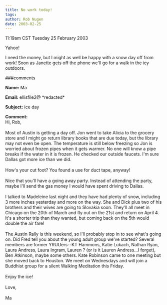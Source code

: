 ```yaml
---
title: No work today!
tags: 
author: Rob Nugen
date: 2003-02-25
---
```


<p class=date>11:19am CST Tuesday 25 February 2003</p>

<p>Yahoo!</p>

<p>I need the money, but I might as well be happy with a snow day off
from work!  Soon as Janette gets off the phone we'll go for a walk in
the icy outdoors.</p>

###comments

<p><b>Name:</b> Ma

<p><b>Email:</b> ellisfile2@ *redacted*

<p><b>Subject:</b> ice day

<p><b>Comment:</b>
<br>Hi, Rob,<br>
<br>
Most of Austin is getting a day off. Jon went to take Alicia to the grocery store and I might go return library books that are due today, but the library may not even be open. The temperature is still below freezing so Jon is worried about frozen pipes when it gets warmer. No one will know a pipe breaks if the water in it is frozen. He checked our outside faucets. I'm sure Dallas got more ice than we did.<br>
<br>
How's your cut foot? You found a use for duct tape, anyway!<br>
<br>
Nice that you'll have a going away party. Instead of attending the party, maybe I'll send the gas money I would have spent driving to Dallas.<br>
<br>
I talked to Madeleine last night and they have had plenty of snow, including 3 more inches yesterday and more on the way. She and Dick plus two of his brothers and their wives are going to Slovakia soon. They'll all meet in Chicago on the 20th of March and fly out on the 21st and return on April 4. It's a shorter trip than they wanted, but coming back on the 5th would double the air fare!<br>
<br>
The Austin Rally is this weekend, so I'll probably stop in to see what's going on. Did Fred tell you about the young adult group we've started? Several members are former YRUUers--KT Hammons, Katie Lukach, Nathan Ryan, Laura Andress, Laura Ingram, Lauren ? (or is it Lauren Andress...I forget), Ben Atkinson, maybe some others. Kate Robinson came to one meeting but she moved back to Houston. We meet on Wednesdays and will join a Buddhist group for a silent Walking Meditation this Friday.<br>
<br>
Enjoy the ice!<br>
<br>
Love,<br>
<br>
Ma
